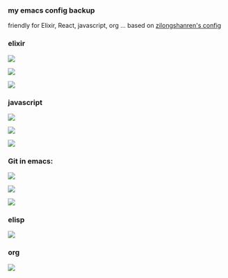 

### my emacs config backup
  friendly for Elixir, React, javascript, org ... based on [zilongshanren's config](https://github.com/zilongshanren/spacemacs-private)


### elixir
![](https://raw.githubusercontent.com/mydearxym/emacs_config/current/snapshots/emacs8.png)

![](https://raw.githubusercontent.com/mydearxym/emacs_config/current/snapshots/emacs6.png)

![](https://raw.githubusercontent.com/mydearxym/emacs_config/current/snapshots/emacs9.png)

### javascript


![](https://raw.githubusercontent.com/mydearxym/emacs_config/current/snapshots/emacs12.png)

![](https://raw.githubusercontent.com/mydearxym/emacs_config/current/snapshots/emacs5.png)

![](https://raw.githubusercontent.com/mydearxym/emacs_config/current/snapshots/emacs4.png)

### Git in emacs:

![](https://raw.githubusercontent.com/mydearxym/emacs_config/current/snapshots/emacs3.png)

![](https://raw.githubusercontent.com/mydearxym/emacs_config/current/snapshots/emacs2.png)

![](https://raw.githubusercontent.com/mydearxym/emacs_config/current/snapshots/emacs_1.png)

### elisp 

![](https://raw.githubusercontent.com/mydearxym/emacs_config/current/snapshots/emacs11.png)

### org 

![](https://raw.githubusercontent.com/mydearxym/emacs_config/current/snapshots/emacs10.png)
